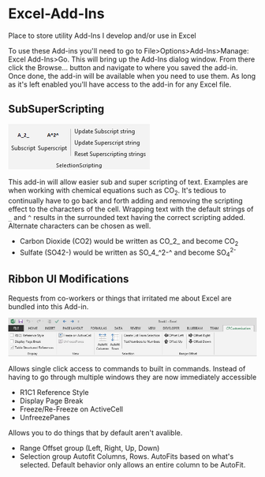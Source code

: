 # Excel-Add-Ins
Place to store utility Add-Ins I develop and/or use in Excel

To use these Add-ins you'll need to go to File>Options>Add-Ins>Manage: Excel Add-Ins>Go. This will bring up the Add-Ins dialog window. From there click the Browse... button and navigate to where you saved the add-in. Once done, the add-in will be available when you need to use them. As long as it's left enabled you'll have access to the add-in for any Excel file.

## SubSuperScripting

![](images/SubSuperScripting.png)

This add-in will allow easier sub and super scripting of text. Examples are when working with chemical equations such as CO<sub>2</sub>. It's tedious to continually have to go back and forth adding and removing the scripting effect to the characters of the cell. Wrapping text with the default strings of `_` and `^` results in the surrounded text having the correct scripting added. Alternate characters can be chosen as well.
 - Carbon Dioxide (CO2) would be written as CO_2_ and become CO<sub>2</sub>
 - Sulfate (SO42-) would be written as SO_4_^2-^  and become SO<sub>4</sub><sup>2-</sub>
 
## Ribbon UI Modifications
Requests from co-workers or things that irritated me about Excel are bundled into this Add-in.

![](images/Ribbon%20UI%20Modifications.png)

Allows single click access to commands to built in commands. Instead of having to go through multiple windows they are now immediately accessible
 - R1C1 Reference Style
 - Display Page Break
 - Freeze/Re-Freeze on ActiveCell
 - UnfreezePanes
 
Allows you to do things that by default aren't avalible.
 - Range Offset group (Left, Right, Up, Down)
 - Selection group Autofit Columns, Rows. AutoFits based on what's selected. Default behavior only allows an entire column to be AutoFit.

